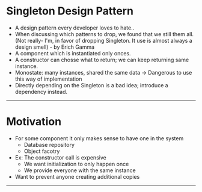 # Singleton Design Pattern

- A design pattern every developer loves to hate..
- When discussing which patterns to drop, we found that we still them all. (Not really- I'm, in favor of dropping Singleton. It use is almost always a design smell) - by Erich Gamma
- A component which is instantiated only onces.
- A constructor can chosse what to return; we can keep returning same instance.
- Monostate: many instances, shared the same data -> Dangerous to use this way of implementation
- Directly depending on the Singleton is a bad idea; introduce a dependency instead.

---

# Motivation

- For some component it only makes sense to have one in the system
  - Database repository
  - Object facotry
- Ex: The constructor call is expensive
  - We want initialization to only happen once
  - We provide everyone with the same instance
- Want to prevent anyone creating additional copies

---

